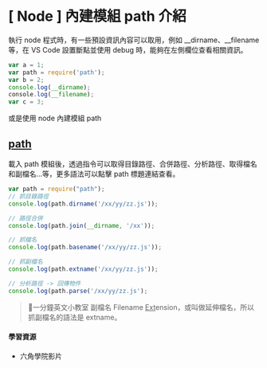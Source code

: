 # \[ Node ] 內建模組 path 介紹
執行 node 程式時，有一些預設資訊內容可以取用，例如 __dirname、__filename 等，在 VS Code 設置斷點並使用 debug 時，能夠在左側欄位查看相關資訊。
```js
var a = 1;
var path = require('path');
var b = 2;
console.log(__dirname);
​console.log(__filename);
var c = 3;
```


或是使用 node 內建模組 path

## <a href='https://nodejs.org/docs/latest/api/path.html' target='_blank'>path</a>
載入 path 模組後，透過指令可以取得目錄路徑、合併路徑、分析路徑、取得檔名和副檔名...等，更多語法可以點擊 path 標題連結查看。
```js
var path = require("path"); 
// 抓目錄路徑
console.log(path.dirname('/xx/yy/zz.js'));

// 路徑合併
console.log(path.join(__dirname, '/xx'));

// 抓檔名
console.log(path.basename('/xx/yy/zz.js'));

// 抓副檔名
console.log(path.extname('/xx/yy/zz.js'));

// 分析路徑 -> 回傳物件
console.log(path.parse('/xx/yy/zz.js');
```

> 🗽一分鐘英文小教室
副檔名 Filename <u>Ext</u>ension，或叫做延伸檔名，所以抓副檔名的語法是 extname。

#### 學習資源
* 六角學院影片